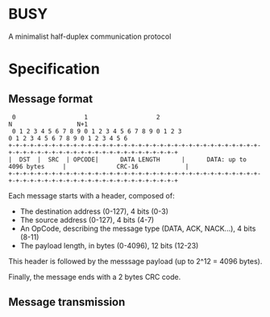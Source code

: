 # BUSY
A minimalist half-duplex communication protocol

# Specification

## Message format
```
 0                   1                   2                                         N                  N+1
 0 1 2 3 4 5 6 7 8 9 0 1 2 3 4 5 6 7 8 9 0 1 2 3                                   0 1 2 3 4 5 6 7 8 9 0 1 2 3 4 5 6
+-+-+-+-+-+-+-+-+-+-+-+-+-+-+-+-+-+-+-+-+-+-+-+-+-+-+-+-+-+-+-+-+-+-+-+-+-+-+-+-+-+-+-+-+-+-+-+-+-+-+-+-+-+-+-+-+-+-+
|  DST  |  SRC  | OPCODE|      DATA LENGTH      |      DATA: up to 4096 bytes     |              CRC-16             |
+-+-+-+-+-+-+-+-+-+-+-+-+-+-+-+-+-+-+-+-+-+-+-+-+-+-+-+-+-+-+-+-+-+-+-+-+-+-+-+-+-+-+-+-+-+-+-+-+-+-+-+-+-+-+-+-+-+-+
```

Each message starts with a header, composed of:
- The destination address (0-127), 4 bits (0-3)
- The source address (0-127), 4 bits (4-7)
- An OpCode, describing the message type (DATA, ACK, NACK...), 4 bits (8-11)
- The payload length, in bytes (0-4096), 12 bits (12-23)

This header is followed by the messsage payload (up to 2^12 = 4096 bytes).

Finally, the message ends with a 2 bytes CRC code.

## Message transmission
